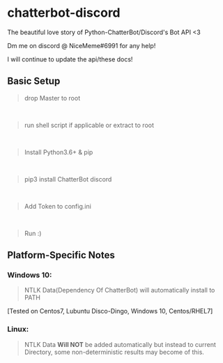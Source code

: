 # chatterbot-discord
The beautiful love story of Python-ChatterBot/Discord's Bot API &lt;3

Dm me on discord @ NiceMeme#6991 for any help!

I will continue to update the api/these docs!

## Basic Setup
> drop Master to root
<br>

> run shell script if applicable or extract to root
<br>

> Install Python3.6+ & pip
<br>

> pip3 install ChatterBot discord
<br>

> Add Token to config.ini
<br>

> Run :)

## Platform-Specific Notes
### Windows 10:
> NTLK Data(Dependency Of ChatterBot) will automatically install to PATH

[Tested on Centos7, Lubuntu Disco-Dingo, Windows 10, Centos/RHEL7]

### Linux: 
> NTLK Data __Will NOT__ be added automatically but instead to current Directory,
some non-deterministic results may become of this.
